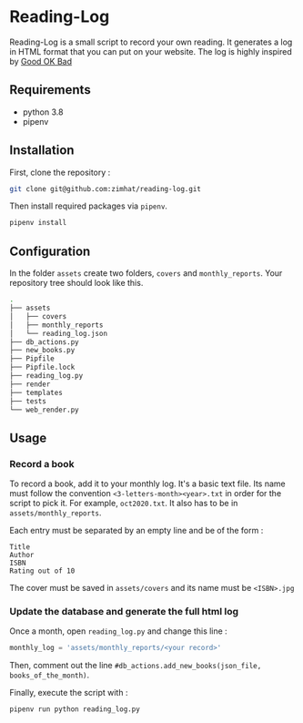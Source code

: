 # Reading-Log

Reading-Log is a small script to record your own reading. It generates a log in HTML format that you can put on your website. The log is highly inspired by [Good OK Bad](http://goodokbad.com/log.html)

## Requirements

* python 3.8
* pipenv

## Installation

First, clone the repository : 

```sh
git clone git@github.com:zimhat/reading-log.git
```

Then install required packages via ``pipenv``.

```sh
pipenv install
```

## Configuration

In the folder ``assets`` create two folders, ``covers`` and ``monthly_reports``. Your repository tree should look like this.

```sh
.
├── assets
│   ├── covers
│   ├── monthly_reports
│   └── reading_log.json
├── db_actions.py
├── new_books.py
├── Pipfile
├── Pipfile.lock
├── reading_log.py
├── render
├── templates
├── tests
└── web_render.py
```

## Usage

### Record a book

To record a book, add it to your monthly log. It's a basic text file. Its name must follow the convention ``<3-letters-month><year>.txt`` in order for the script to pick it. For example, ``oct2020.txt``. It also has to be in ``assets/monthly_reports``.

Each entry must be separated by an empty line and be of the form :

```
Title
Author
ISBN
Rating out of 10
```

The cover must be saved in ``assets/covers`` and its name must be ``<ISBN>.jpg``

### Update the database and generate the full html log

Once a month, open ``reading_log.py`` and change this line :

```py
monthly_log = 'assets/monthly_reports/<your record>'
```

Then, comment out the line ``#db_actions.add_new_books(json_file, books_of_the_month)``.

Finally, execute the script with :

```sh
pipenv run python reading_log.py
```
